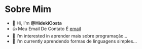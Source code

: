 # Sobre Mim
- 👋 Hi, I’m  **@HidekiCosta**
-  👍 Meu Email De Contato É  [email](igor.hidekitakahashimartinsda.costa@escola.pr.gov.br)
- 👀 I’m interested in  aprender  mais sobre programação...
- 🌱 I’m currently  aprendendo  formas de linguagens simples...
